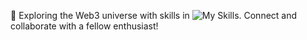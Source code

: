 🚀 Exploring the Web3 universe with skills in ![My Skills](https://skillicons.dev/icons?i=js,html,css,wasm,python). Connect and collaborate with a fellow enthusiast!
